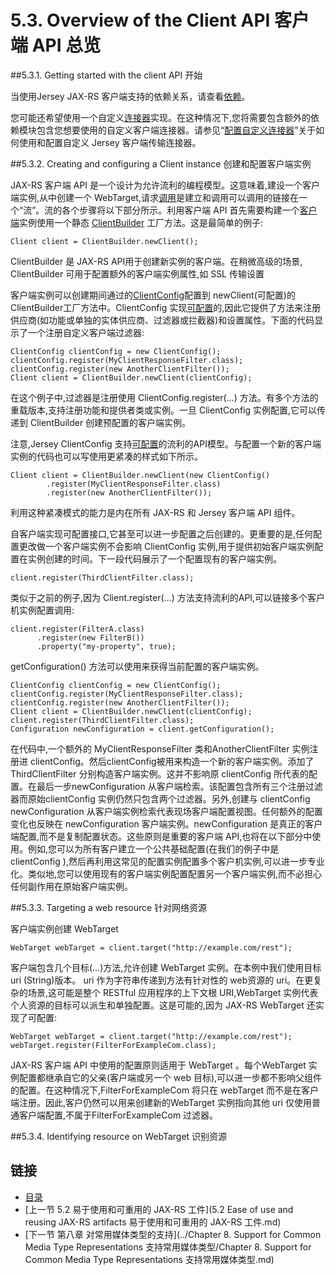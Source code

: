 5.3. Overview of the Client API 客户端 API 总览
========================

##5.3.1. Getting started with the client API 开始

当使用Jersey JAX-RS 客户端支持的依赖关系，请查看[依赖](https://jersey.java.net/documentation/latest/user-guide.html#dependencies)。

您可能还希望使用一个自定义[连接器](https://jersey.java.net/apidocs/2.13/jersey/org/glassfish/jersey/client/spi/Connector.html)实现。在这种情况下,您将需要包含额外的依赖模块包含您想要使用的自定义客户端连接器。请参见“[配置自定义连接器](https://jersey.java.net/documentation/latest/user-guide.html#connectors)”关于如何使用和配置自定义 Jersey 客户端传输连接器。

##5.3.2.  Creating and configuring a Client instance 创建和配置客户端实例

JAX-RS 客户端 API 是一个设计为允许流利的编程模型。这意味着,建设一个客户端实例,从中创建一个 WebTarget,请求[调用](http://jax-rs-spec.java.net/nonav/$%7Bjaxrs.api.version%7D/apidocs/javax/ws/rs/client/Invocation.html)是建立和调用可以调用的链接在一个“流”。流的各个步骤将以下部分所示。利用客户端 API 首先需要构建一个[客户端](http://jax-rs-spec.java.net/nonav/$%7Bjaxrs.api.version%7D/apidocs/javax/ws/rs/client/Client.html)实例使用一个静态 [ClientBuilder](http://jax-rs-spec.java.net/nonav/$%7Bjaxrs.api.version%7D/apidocs/javax/ws/rs/client/ClientBuilder.html) 工厂方法。这是最简单的例子:

	Client client = ClientBuilder.newClient();

ClientBuilder 是 JAX-RS  API用于创建新实例的客户端。在稍微高级的场景, ClientBuilder 可用于配置额外的客户端实例属性,如 SSL 传输设置

客户端实例可以创建期间通过的[ClientConfig](https://jersey.java.net/apidocs/2.13/jersey/org/glassfish/jersey/client/ClientConfig.html)配置到 newClient(可配置)的 ClientBuilder工厂方法中。ClientConfig 实现[可配置](http://jax-rs-spec.java.net/nonav/$%7Bjaxrs.api.version%7D/apidocs/javax/ws/rs/core/Configurable.html)的,因此它提供了方法来注册供应商(如功能或单独的实体供应商、过滤器或拦截器)和设置属性。下面的代码显示了一个注册自定义客户端过滤器:

	ClientConfig clientConfig = new ClientConfig();
	clientConfig.register(MyClientResponseFilter.class);
	clientConfig.register(new AnotherClientFilter());
	Client client = ClientBuilder.newClient(clientConfig);

在这个例子中,过滤器是注册使用 ClientConfig.register(…) 方法。有多个方法的重载版本,支持注册功能和提供者类或实例。一旦 ClientConfig 实例配置,它可以传递到 ClientBuilder 创建预配置的客户端实例。

注意,Jersey ClientConfig 支持[可配置](http://jax-rs-spec.java.net/nonav/$%7Bjaxrs.api.version%7D/apidocs/javax/ws/rs/core/Configurable.html)的流利的API模型。与配置一个新的客户端实例的代码也可以写使用更紧凑的样式如下所示。

	Client client = ClientBuilder.newClient(new ClientConfig()
	        .register(MyClientResponseFilter.class)
	        .register(new AnotherClientFilter());

利用这种紧凑模式的能力是内在所有 JAX-RS 和 Jersey 客户端 API 组件。

自客户端实现可配置接口,它甚至可以进一步配置之后创建的。更重要的是,任何配置更改做一个客户端实例不会影响 ClientConfig 实例,用于提供初始客户端实例配置在实例创建的时间。下一段代码展示了一个配置现有的客户端实例。

	client.register(ThirdClientFilter.class);

类似于之前的例子,因为 Client.register(…) 方法支持流利的API,可以链接多个客户机实例配置调用:

	client.register(FilterA.class)
	      .register(new FilterB())
	      .property("my-property", true);

getConfiguration() 方法可以使用来获得当前配置的客户端实例。

	ClientConfig clientConfig = new ClientConfig();
	clientConfig.register(MyClientResponseFilter.class);
	clientConfig.register(new AnotherClientFilter());
	Client client = ClientBuilder.newClient(clientConfig);
	client.register(ThirdClientFilter.class);
	Configuration newConfiguration = client.getConfiguration();

在代码中,一个额外的 MyClientResponseFilter 类和AnotherClientFilter 实例注册进 clientConfig。然后clientConfig被用来构造一个新的客户端实例。添加了 ThirdClientFilter 分别构造客户端实例。这并不影响原 clientConfig 所代表的配置。在最后一步newConfiguration 从客户端检索。该配置包含所有三个注册过滤器而原始clientConfig 实例仍然只包含两个过滤器。另外,创建与 clientConfig newConfiguration 从客户端实例检索代表现场客户端配置视图。任何额外的配置变化也反映在 newConfiguration 客户端实例。newConfiguration 是真正的客户端配置,而不是复制配置状态。这些原则是重要的客户端 API,也将在以下部分中使用。例如,您可以为所有客户建立一个公共基础配置(在我们的例子中是 clientConfig ),然后再利用这常见的配置实例配置多个客户机实例,可以进一步专业化。类似地,您可以使用现有的客户端实例配置配置另一个客户端实例,而不必担心任何副作用在原始客户端实例。

##5.3.3. Targeting a web resource 针对网络资源

客户端实例创建 WebTarget 

	WebTarget webTarget = client.target("http://example.com/rest");

客户端包含几个目标(…)方法,允许创建 WebTarget 实例。在本例中我们使用目标 uri (String)版本。 uri 作为字符串传递到方法有针对性的 web资源的 uri。在更复杂的场景,这可能是整个 RESTful 应用程序的上下文根 URI,WebTarget 实例代表个人资源的目标可以派生和单独配置。这是可能的,因为 JAX-RS WebTarget 还实现了可配置:

	WebTarget webTarget = client.target("http://example.com/rest");
	webTarget.register(FilterForExampleCom.class);

JAX-RS 客户端 API 中使用的配置原则适用于 WebTarget 。每个WebTarget 实例配置都继承自它的父亲(客户端或另一个 web 目标),可以进一步都不影响父组件的配置。在这种情况下,FilterForExampleCom 将只在 webTarget 而不是在客户端注册。因此,客户仍然可以用来创建新的WebTarget 实例指向其他 uri 仅使用普通客户端配置,不属于FilterForExampleCom 过滤器。

##5.3.4. Identifying resource on WebTarget 识别资源

## 链接
* [目录](../目录.md)
* [上一节 5.2 易于使用和可重用的 JAX-RS 工件](5.2 Ease of use and reusing JAX-RS artifacts 易于使用和可重用的 JAX-RS 工件.md)
* [下一节 第八章 对常用媒体类型的支持](../Chapter 8. Support for Common Media Type Representations 支持常用媒体类型/Chapter 8. Support for Common Media Type Representations 支持常用媒体类型.md)